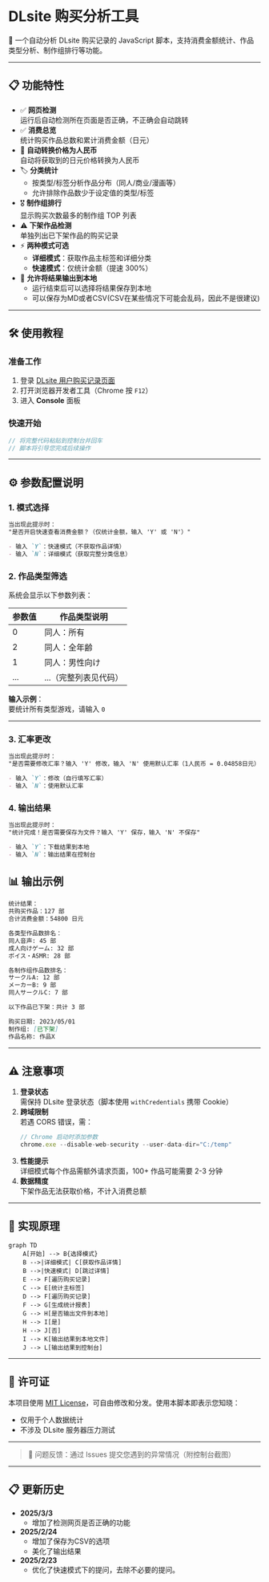 # DLsite 购买分析工具

📝 一个自动分析 DLsite 购买记录的 JavaScript 脚本，支持消费金额统计、作品类型分析、制作组排行等功能。

---

## 📋 功能特性
- ✅ **网页检测**  
  运行后自动检测所在页面是否正确，不正确会自动跳转
- ✅ **消费总览**  
  统计购买作品总数和累计消费金额（日元）
- :currency_exchange: **自动转换价格为人民币**  
  自动将获取到的日元价格转换为人民币
- 🏷️ **分类统计**  
  - 按类型/标签分析作品分布（同人/商业/漫画等）
  - 允许排除作品数少于设定值的类型/标签
- :medal_military: **制作组排行**  
  显示购买次数最多的制作组 TOP 列表
- ⚠️ **下架作品检测**  
  单独列出已下架作品的购买记录
- ⚡ **两种模式可选**  
  - **详细模式**：获取作品主标签和详细分类
  - **快速模式**：仅统计金额（提速 300%）
- :floppy_disk: **允许将结果输出到本地**  
  - 运行结束后可以选择将结果保存到本地
  - 可以保存为MD或者CSV(CSV在某些情况下可能会乱码，因此不是很建议)
---

## 🛠️ 使用教程

### 准备工作
1. 登录 [DLsite 用户购买记录页面](https://www.dlsite.com/maniax/mypage/userbuy)
2. 打开浏览器开发者工具（Chrome 按 `F12`）
3. 进入 **Console** 面板

### 快速开始
```javascript
// 将完整代码粘贴到控制台并回车
// 脚本将引导您完成后续操作
```

---

## ⚙️ 参数配置说明

### 1. 模式选择
```markdown
当出现此提示时：
"是否开启快速查看消费金额？（仅统计金额，输入 'Y' 或 'N'）"

- 输入 `Y`：快速模式（不获取作品详情）
- 输入 `N`：详细模式（获取完整分类信息）
```

### 2. 作品类型筛选
系统会显示以下参数列表：

| 参数值 | 作品类型说明           |
|--------|------------------------|
| 0      | 同人：所有             |
| 2      | 同人：全年齢           |
| 1      | 同人：男性向け         |
| ...    | ...（完整列表见代码）  |

**输入示例**：  
要统计所有类型游戏，请输入 `0`

---

### 3. 汇率更改
```markdown
当出现此提示时：
"是否需要修改汇率？输入 'Y' 修改，输入 'N' 使用默认汇率（1人民币 = 0.04858日元）"

- 输入 `Y`：修改（自行填写汇率）
- 输入 `N`：使用默认汇率
```

### 4. 输出结果
```markdown
当出现此提示时：
"统计完成！是否需要保存为文件？输入 'Y' 保存，输入 'N' 不保存"

- 输入 `Y`：下载结果到本地
- 输入 `N`：输出结果在控制台
```

## 📊 输出示例
```markdown
统计结果：
共购买作品：127 部
合计消费金额：54800 日元

各类型作品数排名：
同人音声: 45 部
成人向けゲーム: 32 部
ボイス・ASMR: 28 部

各制作组作品数排名：
サークルA: 12 部
メーカーB: 9 部
同人サークルC: 7 部

以下作品已下架：共计 3 部

购买日期: 2023/05/01
制作组: [已下架]
作品名称: 作品X
```

---

## ⚠️ 注意事项
1. **登录状态**  
   需保持 DLsite 登录状态（脚本使用 `withCredentials` 携带 Cookie）
2. **跨域限制**  
   若遇 CORS 错误，需：
   ```javascript
   // Chrome 启动时添加参数
   chrome.exe --disable-web-security --user-data-dir="C:/temp"
   ```
3. **性能提示**  
   详细模式每个作品需额外请求页面，100+ 作品可能需要 2-3 分钟
4. **数据精度**  
   下架作品无法获取价格，不计入消费总额

---

## 📌 实现原理
```mermaid
graph TD
    A[开始] --> B{选择模式}
    B -->|详细模式| C[获取作品详情]
    B -->|快速模式| D[跳过详情]
    E --> F[遍历购买记录]
    C --> E[统计主标签]
    D --> F[遍历购买记录]
    F --> G[生成统计报表]
    G --> H[是否输出文件到本地]
    H --> I[是]
    H --> J[否]
    I --> K[输出结果到本地文件]
    J --> L[输出结果到控制台]
```

---

## 📜 许可证
本项目使用 [MIT License](LICENSE)，可自由修改和分发。使用本脚本即表示您知晓：
- 仅用于个人数据统计
- 不涉及 DLsite 服务器压力测试

---

> 📧 问题反馈：通过 Issues 提交您遇到的异常情况（附控制台截图）

---

## 📋 更新历史
- **2025/3/3**
  - 增加了检测网页是否正确的功能  
- **2025/2/24**  
  - 增加了保存为CSV的选项
  - 美化了输出结果
- **2025/2/23**  
  - 优化了快速模式下的提问，去除不必要的提问。
